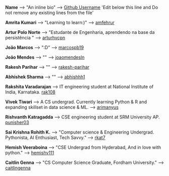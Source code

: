 **Name** --> "An inline bio" --> [Github Username](githubProfileUrl)
'Edit below this line and Do not remove any existing lines from the file'

**Amrita Kumari** --> "Learning to learn:)" --> [amfehrur](https://github.com/amfehrur)

**Artur  Polo Norte** --> "Estudante de Engenharia, aprendendo na base da persistência " --> [arturhvcpn](https://github.com/arturhvcpn)

**João Marcos** --> ":D" --> [marcospb19](https://github.com/marcospb19)

**João Mendes** --> "" --> [joaomendesln](https://github.com/joaomendesln)

**Rakesh Parihar** --> "" --> [rakesh-parihar](https://github.com/rakesh-parihar)

**Abhishek Sharma** --> "" --> [abhishhh1](https://github.com/abhishhh1)

**Rakshita Varadarajan** --> IT engineering student at National Institute of India, Karnataka. [rak108](https://github.com/rak108)

**Vivek Tiwari** --> A CS undergrad. Currently learning Python & R and expanding skillset in data science & ML. --> [arimanyus](https://github.com/arimanyus)

**Rishvanth Katragadda** --> CSE engineering student at SRM University AP. [punisher03](https://github.com/punisher03)

**Sai Krishna Rohith K.** --> "Computer science & Engineering Undergrad. Pythonista, AI Enthusiast, Tech Savvy." --> [rkat7](https://github.com/rkat7)

**Hemish Veeraboina** --> "CSE Undergrad from Hyderabad, And in love with python." --> [hemishv111](https://github.com/hemishv111)

**Caitlin Genna** --> "CS Computer Science Graduate, Fordham University." --> [caitlingenna](https://github.com/caitlingenna)
